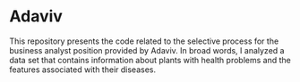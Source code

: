 # Adaviv

This repository presents the code related to the selective process for the business analyst position provided by Adaviv. In broad words, I analyzed a data set that contains information about plants with health problems and the features associated with their diseases.
